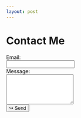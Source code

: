 ```yaml
---
layout: post
---
```


<h1>Contact Me</h1>

<form netlify name="contact" action="/thanks/" method="POST">
	<label>
		Email:<br>
		<input name="email" type="email" />
	</label>
	<br>
	<label>
		Message:<br>
		<textarea name="message" rows="5"></textarea>
	</label>
	<br>
	<input type="submit" value="↪ Send" />
</form>
